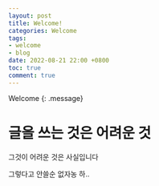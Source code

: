 ```yaml
---
layout: post
title: Welcome!
categories: Welcome
tags:
- welcome
- blog
date: 2022-08-21 22:00 +0800
toc: true
comment: true
---
```

Welcome
{: .message}

# 글을 쓰는 것은 어려운 것

그것이 어려운 것은 사실입니다

그렇다고
안쓸순 없자농 
하..